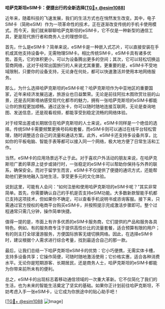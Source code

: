 **哈萨克斯坦eSIM卡：便捷出行的全新选择[[TG💪+ @esim1088](https://t.me/s/esim1088)]**

近年来，随着科技的飞速发展，我们的生活方式也在悄然发生改变。其中，电子SIM卡（简称eSIM）作为一项革命性的技术，正在逐渐改变传统的手机卡使用模式。而今天，我们就来聊聊哈萨克斯坦的eSIM卡，它不仅是一种新型的通信工具，更是现代旅行者和商务人士的理想伴侣。

首先，什么是eSIM卡？简单来说，eSIM卡是一种嵌入式芯片，可以直接安装在手机或其他支持设备中，无需物理SIM卡。相比传统SIM卡，eSIM卡具有诸多优势。首先，它的体积更小，可以为设备腾出更多的空间；其次，它可以轻松切换运营商网络，这对于经常出国旅行的人来说尤其重要。更重要的是，eSIM卡不受地域限制，只要你的设备支持，无论身在何处，都可以快速激活并使用本地网络服务。

那么，为什么选择哈萨克斯坦的eSIM卡呢？哈萨克斯坦作为中亚地区的重要国家，近年来经济发展迅速，旅游业也日益繁荣。无论是前往阿拉木图欣赏壮丽的山景，还是去阿斯塔纳感受现代化都市的魅力，拥有一张哈萨克斯坦的eSIM卡都能让你的旅程更加顺畅。通过这张卡，你可以随时随地连接互联网，无论是查询地图、发送信息，还是观看视频，都能享受到稳定流畅的网络体验。

对于经常出差或长期居住在哈萨克斯坦的人士来说，eSIM卡同样是一个绝佳的选择。传统SIM卡需要频繁更换号码和套餐，而eSIM卡则可以通过在线平台轻松管理，随时调整适合自己的流量和通话方案。此外，eSIM卡还支持多设备共享，比如你的平板电脑、智能手表等都可以接入同一个网络，极大地方便了日常生活和工作。

当然，eSIM卡的应用场景远不止于此。对于喜欢户外活动的朋友来说，在哈萨克斯坦广袤的草原上徒步或骑行时，一张稳定的eSIM卡可以帮助你保持与外界的联系，确保安全。而对于留学生而言，eSIM卡不仅提供了便捷的通讯方式，还能帮助他们更快地融入当地生活，享受更多元的文化体验。

说到这里，可能有人会问：“如何注册和使用哈萨克斯坦的eSIM卡呢？”其实非常简单。首先，你需要确认自己的手机是否支持eSIM功能。大多数新款智能手机都已支持这项技术，但如果你不确定，可以查看手机说明书或咨询客服。接下来，只需通过官方授权的电商平台购买eSIM卡，并按照提示完成激活步骤即可。整个过程通常只需几分钟，操作简单快捷。

值得一提的是，市面上有许多优质的eSIM卡服务商，它们提供的产品和服务各具特色。例如，有的服务商专注于提供高性价比的流量套餐，适合预算有限的用户；有的则主打全球漫游服务，方便国际旅客无缝切换网络。因此，在选择eSIM卡时，建议根据个人需求进行综合考量，找到最适合自己的那一款。

最后，让我们总结一下哈萨克斯坦eSIM卡的优势：它小巧便携，无需实体卡槽，支持多设备共享；它操作简便，可随时随地激活使用；它价格实惠，适合各种消费水平。无论你是短期游客、长期居民，还是商务人士，哈萨克斯坦的eSIM卡都能为你带来前所未有的便利。

总之，eSIM卡的出现标志着移动通信领域的一次重大革新。它不仅简化了我们的生活，也为未来的智能生活奠定了坚实的基础。如果你正计划前往哈萨克斯坦，不妨考虑入手一张eSIM卡，让它成为你旅途中的贴心助手吧！

[[TG💪+ @esim1088](https://t.me/s/esim1088) ![Image](https://i.postimg.cc/4NQfJmqS/Snipaste-2025-05-13-00-14-12.png)]
